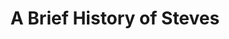 ---
href: https://www.cs.ubc.ca/~udls/showTalk.php/2019-02-08
category: talks
medium:
    - Talks
genre:
    - Fun
title: A Brief History of Steves 
org: UDLS
desc: A casual lecture on Steves throughout human history. 
---